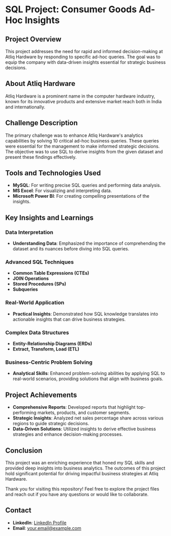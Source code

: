 # SQL Project: Consumer Goods Ad-Hoc Insights

## Project Overview

This project addresses the need for rapid and informed decision-making at Atliq Hardware by responding to specific ad-hoc queries. The goal was to equip the company with data-driven insights essential for strategic business decisions.

## About Atliq Hardware

Atliq Hardware is a prominent name in the computer hardware industry, known for its innovative products and extensive market reach both in India and internationally.

## Challenge Description

The primary challenge was to enhance Atliq Hardware's analytics capabilities by solving 10 critical ad-hoc business queries. These queries were essential for the management to make informed strategic decisions. The objective was to use SQL to derive insights from the given dataset and present these findings effectively.

## Tools and Technologies Used

- **MySQL**: For writing precise SQL queries and performing data analysis.
- **MS Excel**: For visualizing and interpreting data.
- **Microsoft Power BI**: For creating compelling presentations of the insights.

## Key Insights and Learnings

### Data Interpretation

- **Understanding Data**: Emphasized the importance of comprehending the dataset and its nuances before diving into SQL queries.

### Advanced SQL Techniques

- **Common Table Expressions (CTEs)**
- **JOIN Operations**
- **Stored Procedures (SPs)**
- **Subqueries**

### Real-World Application

- **Practical Insights**: Demonstrated how SQL knowledge translates into actionable insights that can drive business strategies.

### Complex Data Structures

- **Entity-Relationship Diagrams (ERDs)**
- **Extract, Transform, Load (ETL)**

### Business-Centric Problem Solving

- **Analytical Skills**: Enhanced problem-solving abilities by applying SQL to real-world scenarios, providing solutions that align with business goals.

## Project Achievements

- **Comprehensive Reports**: Developed reports that highlight top-performing markets, products, and customer segments.
- **Strategic Insights**: Analyzed net sales percentage share across various regions to guide strategic decisions.
- **Data-Driven Solutions**: Utilized insights to derive effective business strategies and enhance decision-making processes.

## Conclusion

This project was an enriching experience that honed my SQL skills and provided deep insights into business analytics. The outcomes of this project hold significant potential for driving impactful business strategies at Atliq Hardware.

Thank you for visiting this repository! Feel free to explore the project files and reach out if you have any questions or would like to collaborate.

## Contact

- **LinkedIn**: [LinkedIn Profile](https://www.linkedin.com/in/nupur-gupta28/)
- **Email**: [your.email@example.com](nupurgupta0228@gmail.com)
